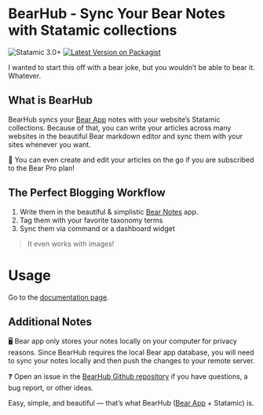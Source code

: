 # BearHub - Sync Your Bear Notes with Statamic collections

![Statamic 3.0+](https://img.shields.io/badge/Statamic-3.0+-FF269E?style=for-the-badge&link=https://statamic.com)
[![Latest Version on Packagist](https://img.shields.io/packagist/v/michavie/statamic-bearhub.svg?style=for-the-badge)](https://packagist.org/packages/michavie/statamic-bearhub)

I wanted to start this off with a bear joke, but you wouldn’t be able to bear it. Whatever.

## What is BearHub

BearHub syncs your [Bear App](https://bear.app) notes with your website’s Statamic collections.
Because of that, you can write your articles across many websites in the beautiful Bear markdown editor and sync them with your sites whenever you want.

📱 You can even create and edit your articles on the go if you are subscribed to the Bear Pro plan!

## The Perfect Blogging Workflow

1. Write them in the beautiful & simplistic [Bear Notes](https://bear.app) app.
2. Tag them with your favorite taxonomy terms
3. Sync them via command or a dashboard widget

> It even works with images!

# Usage

Go to the [documentation page](https://statamic.com/addons/michavie/bearhub/docs).

## Additional Notes

🖥 Bear app only stores your notes locally on your computer for privacy reasons.
Since BearHub requires the local Bear app database, you will need to sync your notes locally and then push the changes to your remote server.

❓ Open an issue in the [BearHub Github repository](https://github.com/michavie/statamic-bearhub) if you have questions, a bug report, or other ideas.

Easy, simple, and beautiful — that’s what BearHub ([Bear App](https://bear.app) + Statamic) is.
